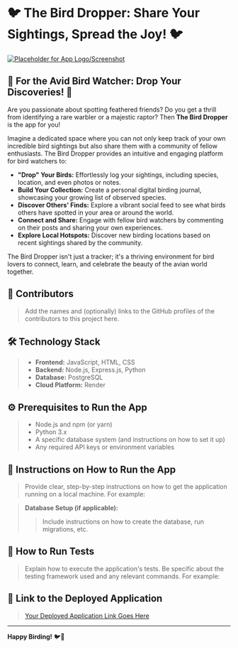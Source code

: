 # 🐦 The Bird Dropper: Share Your Sightings, Spread the Joy! 🐦

[![Placeholder for App Logo/Screenshot](https://via.placeholder.com/150)](https://bird-dropper-web.onrender.com)
## 🌟 For the Avid Bird Watcher: Drop Your Discoveries! 🌟

Are you passionate about spotting feathered friends? Do you get a thrill from identifying a rare warbler or a majestic raptor? Then **The Bird Dropper** is the app for you!

Imagine a dedicated space where you can not only keep track of your own incredible bird sightings but also share them with a community of fellow enthusiasts. The Bird Dropper provides an intuitive and engaging platform for bird watchers to:

* **"Drop" Your Birds:** Effortlessly log your sightings, including species, location, and even photos or notes.
* **Build Your Collection:** Create a personal digital birding journal, showcasing your growing list of observed species.
* **Discover Others' Finds:** Explore a vibrant social feed to see what birds others have spotted in your area or around the world.
* **Connect and Share:** Engage with fellow bird watchers by commenting on their posts and sharing your own experiences.
* **Explore Local Hotspots:** Discover new birding locations based on recent sightings shared by the community.

The Bird Dropper isn't just a tracker; it's a thriving environment for bird lovers to connect, learn, and celebrate the beauty of the avian world together.

## 🤝 Contributors

> Add the names and (optionally) links to the GitHub profiles of the contributors to this project here.

## 🛠️ Technology Stack

>
> * **Frontend:** JavaScript, HTML, CSS
> * **Backend:** Node.js, Express.js, Python
> * **Database:** PostgreSQL
> * **Cloud Platform:** Render

## ⚙️ Prerequisites to Run the App

>
> * Node.js and npm (or yarn)
> * Python 3.x
> * A specific database system (and instructions on how to set it up)
> * Any required API keys or environment variables

## 🚀 Instructions on How to Run the App

> Provide clear, step-by-step instructions on how to get the application running on a local machine. For example:

> **Database Setup (if applicable):**
>
> > Include instructions on how to create the database, run migrations, etc.

## 🧪 How to Run Tests

> Explain how to execute the application's tests. Be specific about the testing framework used and any relevant commands. For example:


## 🔗 Link to the Deployed Application

>
> [Your Deployed Application Link Goes Here](https://bird-dropper-web.onrender.com/)

---

**Happy Birding!** 🐦📸
